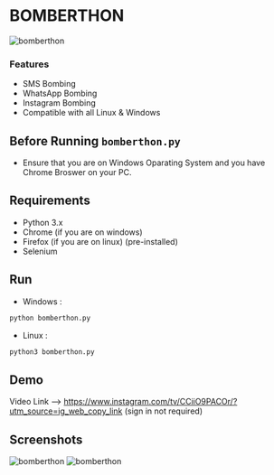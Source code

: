 # BOMBERTHON

<a><img src="https://github.com/b31ngD3v/bomberthon/blob/master/screenshots/Capture1.PNG?raw=true" alt="bomberthon"/></a>

### Features

- SMS Bombing
- WhatsApp Bombing
- Instagram Bombing
- Compatible with all Linux & Windows

## Before Running `bomberthon.py`

* Ensure that you are on Windows Oparating System and you have Chrome Broswer on your PC.

## Requirements

*  Python 3.x
* Chrome (if you are on windows)
* Firefox (if you are on linux) (pre-installed)
* Selenium


## Run

* Windows :

```bash
python bomberthon.py
```
* Linux :

```bash
python3 bomberthon.py
```

## Demo

Video Link --> https://www.instagram.com/tv/CCiiO9PACOr/?utm_source=ig_web_copy_link (sign in not required)


## Screenshots

<a><img src="https://github.com/b31ngD3v/bomberthon/blob/master/screenshots/Capture.PNG?raw=true" alt="bomberthon"/></a>
<a><img src="https://github.com/b31ngD3v/bomberthon/blob/master/screenshots/Capture1.PNG?raw=true" alt="bomberthon"/></a>
